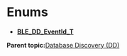 # Enums

-   **[BLE\_DD\_EventId\_T](GUID-CC7E06B9-494F-4110-8F00-9C17167BAB2F.md)**  


**Parent topic:**[Database Discovery \(DD\)](GUID-7228414F-260A-4A2D-A1A2-3BE5372EED98.md)

